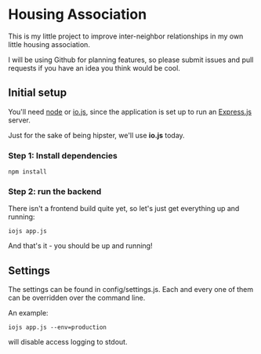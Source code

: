 # Housing Association

This is my little project to improve inter-neighbor relationships in my own
little housing association.

I will be using Github for planning features, so please submit issues and pull
requests if you have an idea you think would be cool.

## Initial setup

You'll need [node](http://nodejs.org/) or [io.js](https://iojs.org/), since the
application is set up to run an [Express.js](http://expressjs.com) server.

Just for the sake of being hipster, we'll use **io.js** today.

### Step 1: Install dependencies

    npm install

### Step 2: run the backend

There isn't a frontend build quite yet, so let's just get everything up and
running:

    iojs app.js

And that's it - you should be up and running!

## Settings
The settings can be found in config/settings.js. Each and every one of them can be
overridden over the command line.

An example:

    iojs app.js --env=production

will disable access logging to stdout.
